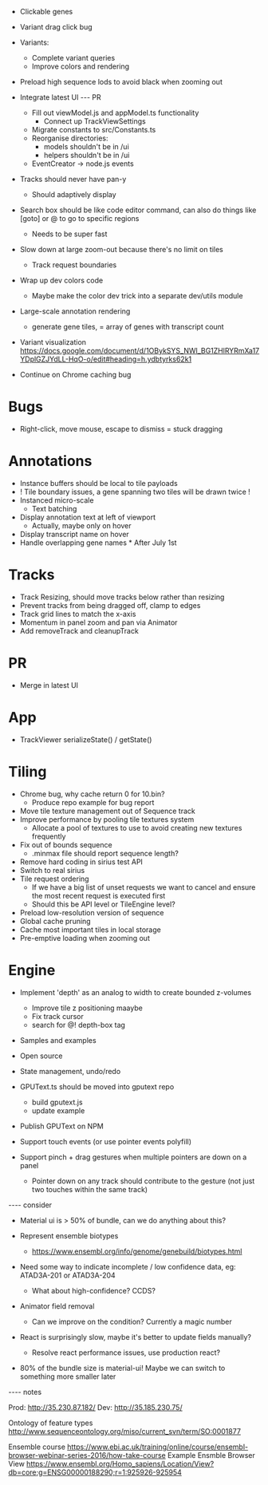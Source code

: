 - Clickable genes
- Variant drag click bug

- Variants:
    - Complete variant queries
    - Improve colors and rendering

- Preload high sequence lods to avoid black when zooming out

    
- Integrate latest UI
    --- PR
    - Fill out viewModel.js and appModel.ts functionality
        - Connect up TrackViewSettings
    - Migrate constants to src/Constants.ts
    - Reorganise directories:
        - models shouldn't be in /ui
        - helpers shouldn't be in /ui
    - EventCreator -> node.js events

- Tracks should never have pan-y
    - Should adaptively display

- Search box should be like code editor command, can also do things like [goto] or @ to go to specific regions
    - Needs to be super fast

- Slow down at large zoom-out because there's no limit on tiles
    - Track request boundaries

- Wrap up dev colors code
    - Maybe make the color dev trick into a separate dev/utils module

- Large-scale annotation rendering
    - generate gene tiles, = array of genes with transcript count

- Variant visualization
    https://docs.google.com/document/d/1OBykSYS_NWl_BG1ZHlRYRmXa17YDplGZJYdLL-HqO-o/edit#heading=h.ydbtyrks62k1

- Continue on Chrome caching bug

# Bugs
- Right-click, move mouse, escape to dismiss = stuck dragging

# Annotations
- Instance buffers should be local to tile payloads
- ! Tile boundary issues, a gene spanning two tiles will be drawn twice !
- Instanced micro-scale
    - Text batching
- Display annotation text at left of viewport
    - Actually, maybe only on hover
- Display transcript name on hover
- Handle overlapping gene names * After July 1st

# Tracks
- Track Resizing, should move tracks below rather than resizing
- Prevent tracks from being dragged off, clamp to edges
- Track grid lines to match the x-axis
- Momentum in panel zoom and pan via Animator
- Add removeTrack and cleanupTrack

# PR
- Merge in latest UI

# App
- TrackViewer serializeState() / getState()

# Tiling
- Chrome bug, why cache return 0 for 10.bin?
    - Produce repo example for bug report
- Move tile texture management out of Sequence track
- Improve performance by pooling tile textures system
    - Allocate a pool of textures to use to avoid creating new textures frequently
- Fix out of bounds sequence
    - .minmax file should report sequence length?
- Remove hard coding in sirius test API
- Switch to real sirius
- Tile request ordering
    - If we have a big list of unset requests we want to cancel and ensure the most recent request is executed first
    - Should this be API level or TileEngine level?
- Preload low-resolution version of sequence
- Global cache pruning
- Cache most important tiles in local storage
- Pre-emptive loading when zooming out

# Engine
- Implement 'depth' as an analog to width to create bounded z-volumes
    - Improve tile z positioning maaybe
    - Fix track cursor
    - search for @! depth-box tag
- Samples and examples
- Open source

- State management, undo/redo

- GPUText.ts should be moved into gputext repo
    - build gputext.js
    - update example
- Publish GPUText on NPM

- Support touch events (or use pointer events polyfill)
- Support pinch + drag gestures when multiple pointers are down on a panel
    - Pointer down on any track should contribute to the gesture (not just two touches within the same track)

---- consider

- Material ui is > 50% of bundle, can we do anything about this?

- Represent ensemble biotypes
    - https://www.ensembl.org/info/genome/genebuild/biotypes.html

- Need some way to indicate incomplete / low confidence data, eg: ATAD3A-201 or ATAD3A-204
    - What about high-confidence? CCDS?

- Animator field removal
    - Can we improve on the condition? Currently a magic number

- React is surprisingly slow, maybe it's better to update fields manually?
    - Resolve react performance issues, use production react?
- 80% of the bundle size is material-ui! Maybe we can switch to something more smaller later

---- notes

Prod: http://35.230.87.182/
Dev: http://35.185.230.75/

Ontology of feature types http://www.sequenceontology.org/miso/current_svn/term/SO:0001877

Ensemble course https://www.ebi.ac.uk/training/online/course/ensembl-browser-webinar-series-2016/how-take-course
Example Ensmble Browser View https://www.ensembl.org/Homo_sapiens/Location/View?db=core;g=ENSG00000188290;r=1:925926-925954